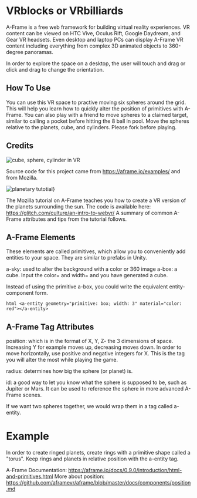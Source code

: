 # VRblocks or VRbilliards

A-Frame is a free web framework for building virtual reality experiences. VR content can be viewed on HTC Vive, Oculus Rift, Google Daydream, and Gear VR headsets. Even desktop and laptop PCs can display A-Frame VR content including everything from complex 3D animated objects to 360-degree panoramas.

In order to explore the space on a desktop, the user will touch and drag or click and drag to change the orientation. 

<h2>How To Use</h2>
You can use this VR space to practive moving six spheres around the grid. This will help you learn how to quickly alter the position of primitives with A-Frame. You can also play with a friend to move spheres to a claimed target, similar to calling a pocket before hitting the 8 ball in pool. Move the spheres relative to the planets, cube, and cylinders. Please fork before playing.

<h2>Credits</h2>

![cube, sphere, cylinder in VR](https://encrypted-tbn0.gstatic.com/images?q=tbn:ANd9GcTG8qzi-brMuccrS1gVPh3ecTMwuGVpJ1FEcmT2GBrIRCfj9OiJcA)

Source code for this project came from https://aframe.io/examples/ and from Mozilla.

![planetary tutotial}](https://encrypted-tbn0.gstatic.com/images?q=tbn:ANd9GcQXEegtx2Gbp3qOlWGKvh-XgsYH8HNSt8MihmYU3VBBptpaAs3F)

The Mozilla tutorial on A-Frame teaches you how to create a VR version of the planets surrounding the sun. The code is available here: https://glitch.com/culture/an-intro-to-webvr/
A summary of common A-Frame attributes and tips from the tutorial follows.

<h2> A-Frame Elements </h2>

These elements are called primitives, which allow you to conveniently add entities to your space. They are similar to prefabs in Unity.

a-sky: used to alter the background with a color or 360 image
a-box: a cube. Input the color= and width= and you have generated a cube. 

Instead of using the primitive a-box, you could write the equivalent entity-component form. 

`html <a-entity geometry="primitive: box; width: 3" material="color: red"></a-entity>
`

<h2> A-Frame Tag Attributes </h2>

position: which is in the format of X, Y, Z- the 3 dimensions of space. Increasing Y for example moves up, decreasing moves down. In order to move horizontally, use positive and negative integers for X. This is the tag you will alter the most while playing the game. 
  
radius: determines how big the sphere (or planet) is.

id: a good way to let you know what the sphere is supposed to be, such as Jupiter or Mars. It can be used to reference the sphere in more advanced A-Frame scenes.

If we want two spheres together, we would wrap them in a tag called a-entity. 

# Example
In order to create ringed planets, create rings with a primitive shape called a "torus". Keep rings and planets in relative position with the a-entity tag.

A-Frame Documentation: https://aframe.io/docs/0.9.0/introduction/html-and-primitives.html
More about position: https://github.com/aframevr/aframe/blob/master/docs/components/position.md
  
 

